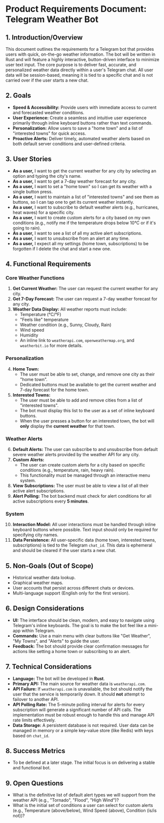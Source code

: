 # Product Requirements Document: Telegram Weather Bot

## 1. Introduction/Overview

This document outlines the requirements for a Telegram bot that provides users with quick, on-the-go weather information. The bot will be written in Rust and will feature a highly interactive, button-driven interface to minimize user text input. The core purpose is to deliver fast, accurate, and personalized weather data directly within a user's Telegram chat. All user data will be session-based, meaning it is tied to a specific chat and is not carried over if the user starts a new chat.

## 2. Goals

*   **Speed & Accessibility:** Provide users with immediate access to current and forecasted weather conditions.
*   **User Experience:** Create a seamless and intuitive user experience primarily through inline keyboard buttons rather than text commands.
*   **Personalization:** Allow users to save a "home town" and a list of "interested towns" for quick access.
*   **Proactive Alerts:** Deliver timely, automated weather alerts based on both default server conditions and user-defined criteria.

## 3. User Stories

*   **As a user,** I want to get the current weather for any city by selecting an option and typing the city's name.
*   **As a user,** I want to get a 7-day weather forecast for any city.
*   **As a user,** I want to set a "home town" so I can get its weather with a single button press.
*   **As a user,** I want to maintain a list of "interested towns" and see them as buttons, so I can tap one to get its current weather instantly.
*   **As a user,** I want to subscribe to default weather alerts (e.g., hurricanes, heat waves) for a specific city.
*   **As a user,** I want to create custom alerts for a city based on my own conditions (e.g., notify me if the temperature drops below 10°C or if it's going to rain).
*   **As a user,** I want to see a list of all my active alert subscriptions.
*   **As a user,** I want to unsubscribe from an alert at any time.
*   **As a user,** I expect all my settings (home town, subscriptions) to be forgotten if I delete the chat and start a new one.

## 4. Functional Requirements

### Core Weather Functions
1.  **Get Current Weather:** The user can request the current weather for any city.
2.  **Get 7-Day Forecast:** The user can request a 7-day weather forecast for any city.
3.  **Weather Data Display:** All weather reports must include:
    *   Temperature (°C/°F)
    *   "Feels like" temperature
    *   Weather condition (e.g., Sunny, Cloudy, Rain)
    *   Wind speed
    *   Humidity
    *   An inline link to `weatherapi.com`, `openweathermap.org`, and `weatherbit.io` for more details.

### Personalization
4.  **Home Town:**
    *   The user must be able to set, change, and remove one city as their "home town".
    *   Dedicated buttons must be available to get the current weather and 7-day forecast for the home town.
5.  **Interested Towns:**
    *   The user must be able to add and remove cities from a list of "interested towns".
    *   The bot must display this list to the user as a set of inline keyboard buttons.
    *   When the user presses a button for an interested town, the bot will **only** display the **current weather** for that town.

### Weather Alerts
6.  **Default Alerts:** The user can subscribe to and unsubscribe from default severe weather alerts provided by the weather API for any city.
7.  **Custom Alerts:**
    *   The user can create custom alerts for a city based on specific conditions (e.g., temperature, rain, heavy rain).
    *   This functionality must be managed through an interactive menu system.
8.  **View Subscriptions:** The user must be able to view a list of all their active alert subscriptions.
9.  **Alert Polling:** The bot backend must check for alert conditions for all active subscriptions every **5 minutes**.

### System
10. **Interaction Model:** All user interactions must be handled through inline keyboard buttons where possible. Text input should only be required for specifying city names.
11. **Data Persistence:** All user-specific data (home town, interested towns, subscriptions) is tied to the Telegram `chat_id`. This data is ephemeral and should be cleared if the user starts a new chat.

## 5. Non-Goals (Out of Scope)

*   Historical weather data lookup.
*   Graphical weather maps.
*   User accounts that persist across different chats or devices.
*   Multi-language support (English only for the first version).

## 6. Design Considerations

*   **UI:** The interface should be clean, modern, and easy to navigate using Telegram's inline keyboards. The goal is to make the bot feel like a mini-app within Telegram.
*   **Commands:** Use a main menu with clear buttons like "Get Weather", "My Towns", and "Alerts" to guide the user.
*   **Feedback:** The bot should provide clear confirmation messages for actions like setting a home town or subscribing to an alert.

## 7. Technical Considerations

*   **Language:** The bot will be developed in **Rust**.
*   **Primary API:** The main source for weather data is `weatherapi.com`.
*   **API Failure:** If `weatherapi.com` is unavailable, the bot should notify the user that the service is temporarily down. It should **not** attempt to failover to another API.
*   **API Polling Rate:** The 5-minute polling interval for alerts for every subscription will generate a significant number of API calls. The implementation must be robust enough to handle this and manage API rate limits effectively.
*   **Data Storage:** A persistent database is not required. User data can be managed in memory or a simple key-value store (like Redis) with keys based on `chat_id`.

## 8. Success Metrics

*   To be defined at a later stage. The initial focus is on delivering a stable and functional bot.

## 9. Open Questions

*   What is the definitive list of default alert types we will support from the weather API (e.g., "Tornado", "Flood", "High Wind")?
*   What is the initial set of conditions a user can select for custom alerts (e.g., Temperature (above/below), Wind Speed (above), Condition (is/is not))? 